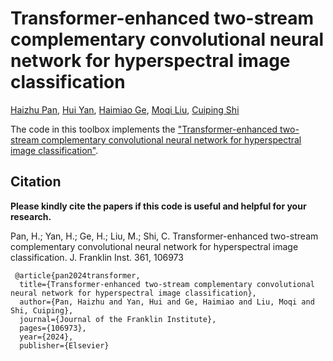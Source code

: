 # Transformer-enhanced two-stream complementary convolutional neural network for hyperspectral image classification

[Haizhu Pan](), [Hui Yan](), [Haimiao Ge](), [Moqi Liu](), [Cuiping Shi]()

The code in this toolbox implements the ["Transformer-enhanced two-stream complementary convolutional neural network for hyperspectral image classification"](https://doi.org/10.1016/j.jfranklin.2024.106973).


Citation
---------------------

**Please kindly cite the papers if this code is useful and helpful for your research.**

Pan, H.; Yan, H.; Ge, H.; Liu, M.; Shi, C. Transformer-enhanced two-stream complementary convolutional neural network for hyperspectral image classification. J. Franklin Inst. 361, 106973

     @article{pan2024transformer,
      title={Transformer-enhanced two-stream complementary convolutional neural network for hyperspectral image classification},
      author={Pan, Haizhu and Yan, Hui and Ge, Haimiao and Liu, Moqi and Shi, Cuiping},
      journal={Journal of the Franklin Institute},
      pages={106973},
      year={2024},
      publisher={Elsevier}

